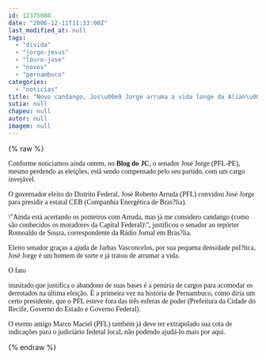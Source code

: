 ```yaml
---
id: 12375080
date: "2006-12-11T11:33:00Z"
last_modified_at: null
tags:
  - "divida"
  - "jorge-jesus"
  - "louro-jose"
  - "novos"
  - "pernambuco"
categories:
  - "noticias"
title: "Novo candango, Jos\u00e9 Jorge arruma a vida longe da Alian\u00e7a por Pernambuco"
sutia: null
chapeu: null
autor: null
imagem: null
---
```

{% raw %}
<p><P><FONT face=Verdana>Conforme noticiamos ainda ontem, no <STRONG>Blog do JC</STRONG>, o senador José Jorge (PFL-PE), mesmo perdendo as eleições, está sendo compensado pelo seu partido, com um cargo invejável.</FONT></P></p>
<p><P><FONT face=Verdana>O governador eleito do Distrito Federal, José Roberto Arruda (PFL) convidou José Jorge para presidir a estatal CEB (Companhia Energética de Bras?lia).</FONT></P></p>
<p><P><FONT face=Verdana>\"Ainda está acertando os ponteiros com Arruda, mas já me considero candango (como são conhecidos os moradores da Capital Federal)\", justificou o senador ao repórter Romoaldo de Souza, correspondente da Rádio Jornal em Bras?lia. </FONT></P></p>
<p><P><FONT face=Verdana>Eleito senador graças a ajuda de Jarbas Vasconcelos, por sua pequena densidade pol?tica, José Jorge é um homem de sorte e já tratou de arrumar a vida.</FONT></P></p>
<p><P><FONT face=Verdana>O fato</p>
<p> inusitado que justifica o abandono de suas bases é a penúria de cargos para acomodar os derrotados na última eleição. É a primeira vez na história de Pernambuco, como diria um certo presidente, que o PFL esteve fora das três esferas de poder (Prefeitura da Cidade do Recife, Governo do Estado e Governo Federal). </FONT></P></p>
<p><P><FONT face=Verdana>O eterno amigo Marco Maciel (PFL) também já deve ter extrapolado sua cota de indicações para o judiciário federal local, não podendo ajudá-lo mais por aqui.</FONT></P> </p>
{% endraw %}